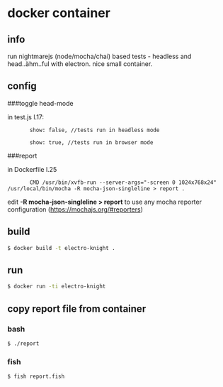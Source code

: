 # docker container

## info

run nightmarejs (node/mocha/chai) based tests - headless and head..ähm..ful with electron.
nice small container.

## config

###toggle head-mode

in test.js l.17:

```
       show: false, //tests run in headless mode
```

```
       show: true, //tests run in browser mode
```

###report

in Dockerfile l.25 

```
       CMD /usr/bin/xvfb-run --server-args="-screen 0 1024x768x24" /usr/local/bin/mocha -R mocha-json-singleline > report .
```

edit **-R mocha-json-singleline > report** to use any mocha reporter configuration (https://mochajs.org/#reporters)

## build

```sh
$ docker build -t electro-knight .
```

## run
```sh
$ docker run -ti electro-knight
```

## copy report file from container
### bash
```sh
$ ./report
```
### fish
```sh
$ fish report.fish
```

